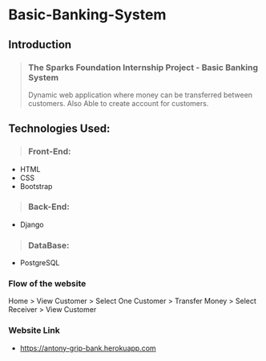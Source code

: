 # Basic-Banking-System

## Introduction
>  ### The Sparks Foundation Internship Project - Basic Banking System
> Dynamic web application where money can be transferred between customers. Also Able to create account for customers.

## Technologies Used:
>  ### Front-End:
- HTML
- CSS
- Bootstrap
> ### Back-End:
-  Django 
> ### DataBase:
-  PostgreSQL

### Flow of the website
Home > View Customer > Select One Customer > Transfer Money > Select Receiver > View Customer

### Website Link
- https://antony-grip-bank.herokuapp.com
